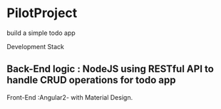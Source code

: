 # PilotProject

build a simple todo app 

Development Stack

Back-End logic : NodeJS using RESTful API to handle CRUD operations for todo app
--------------------------------------------------------------------------------
Front-End :Angular2- with Material Design.

 
